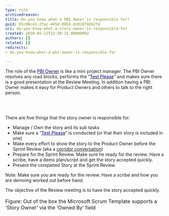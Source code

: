 ```yaml
---
type: rule
archivedreason: 
title: Do you know what a PBI Owner is responsible for?
guid: 01c06c41-2fac-445d-8858-dc018f9262f4
uri: do-you-know-what-a-story-owner-is-responsible-for
created: 2010-05-12T22:30:32.0000000Z
authors: []
related: []
redirects:
- do-you-know-what-a-pbi-owner-is-responsible-for

---
```



The role of the <a href="/Pages/OwnerForEveryUserStory.aspx" shape="rect"><font color="#000080">PBI Owner</font></a>&#160;is like a mini project manager.&#160;The PBI&#160;Owner resolves any road blocks, performs the&#160;“<a href="/Pages/TestPleaseInScrum.aspx" shape="rect"><font color="#000080">Test Please</font></a>” and makes sure there is a good presentation at the Review Meeting.&#160;In addition having a PBI Owner makes it easy for Product Owners and others to talk to the right person. 

<br><excerpt class='endintro'></excerpt><br>

  <p>There are five things that the story owner is responsible for&#58;</p>
<ul>
    <li>Manage / Own the story and its sub tasks </li>
    <li>Make sure a “<a href="/Pages/TestPleaseInScrum.aspx" shape="rect"><font color="#000080">Test Please</font></a>” is conducted (or that their story is included in one) </li>
    <li>Make every effort to show the story to the Product Owner before the Sprint Review (aka a <a href="/_layouts/15/FIXUPREDIRECT.ASPX?WebId=3dfc0e07-e23a-4cbb-aac2-e778b71166a2&amp;TermSetId=07da3ddf-0924-4cd2-a6d4-a4809ae20160&amp;TermId=70e9f0e5-38ea-4616-bb21-6ba5167beb6b">corridor conversation</a>) </li>
    <li>Prepare for the Sprint Review. Make sure h​e ready for the review. Have a scribe, have a demo plan/script and get the story accepted quickly. </li>
    <li>Present the completed Story at the Sprint Review </li>
</ul>
<p>Note&#58; Make sure you are ready for the review. Have a scribe and how you are demoing worked out before hand. </p>
<p>The objective of the Review meeting is to have the story accepted quickly.<br>
<br>
<img src="/PublishingImages/NewProductBacklog.jpg" alt="" /><br>
<font size="+0" class="ms-rteCustom-FigureNormal">Figure&#58; Out of the box the Microsoft Scrum Template supports a ‘Story Owner’ via the ‘Owned By’ field</font></p>



